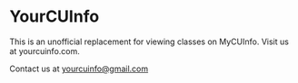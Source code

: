 # YourCUInfo

This is an unofficial replacement for viewing classes on MyCUInfo. Visit us at yourcuinfo.com.

Contact us at yourcuinfo@gmail.com

